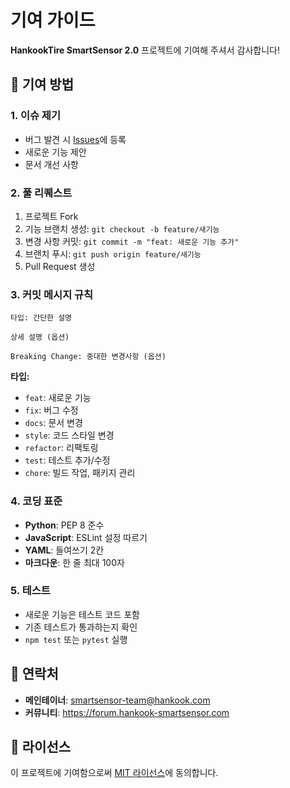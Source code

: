 # 기여 가이드

**HankookTire SmartSensor 2.0** 프로젝트에 기여해 주셔서 감사합니다! 

## 🤝 기여 방법

### 1. 이슈 제기
- 버그 발견 시 [Issues](https://github.com/hankooktire/smartsensor-2.0/issues)에 등록
- 새로운 기능 제안
- 문서 개선 사항

### 2. 풀 리퀘스트
1. 프로젝트 Fork
2. 기능 브랜치 생성: `git checkout -b feature/새기능`
3. 변경 사항 커밋: `git commit -m "feat: 새로운 기능 추가"`
4. 브랜치 푸시: `git push origin feature/새기능`
5. Pull Request 생성

### 3. 커밋 메시지 규칙
```
타입: 간단한 설명

상세 설명 (옵션)

Breaking Change: 중대한 변경사항 (옵션)
```

**타입:**
- `feat`: 새로운 기능
- `fix`: 버그 수정
- `docs`: 문서 변경
- `style`: 코드 스타일 변경
- `refactor`: 리팩토링
- `test`: 테스트 추가/수정
- `chore`: 빌드 작업, 패키지 관리

### 4. 코딩 표준
- **Python**: PEP 8 준수
- **JavaScript**: ESLint 설정 따르기
- **YAML**: 들여쓰기 2칸
- **마크다운**: 한 줄 최대 100자

### 5. 테스트
- 새로운 기능은 테스트 코드 포함
- 기존 테스트가 통과하는지 확인
- `npm test` 또는 `pytest` 실행

## 📧 연락처
- **메인테이너**: smartsensor-team@hankook.com
- **커뮤니티**: https://forum.hankook-smartsensor.com

## 📄 라이선스
이 프로젝트에 기여함으로써 [MIT 라이선스](LICENSE)에 동의합니다.